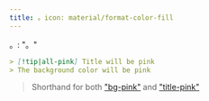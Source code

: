 ```yaml
---
title: 。icon: material/format-color-fill
---
```


。: "。"

```md
> [!tip|all-pink] Title will be pink
> The background color will be pink
```
> Shorthand for both ["bg-pink"](../bg-styling/page-6.md)
> and ["title-pink"](../title-styling/page-6.md)


